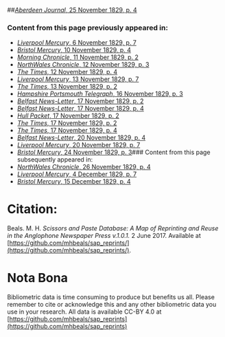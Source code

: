 ##[*Aberdeen Journal*, 25 November 1829, p. 4](https://mhbeals.github.io/sap_html/Aberdeen-Journal/Aberdeen-Journal-25-November-1829-p-4)

### Content from this page previously appeared in:
+ [*Liverpool Mercury*, 6 November 1829, p. 7](https://mhbeals.github.io/sap_html/Liverpool-Mercury/Liverpool-Mercury-6-November-1829-p-7)
+ [*Bristol Mercury*, 10 November 1829, p. 4](https://mhbeals.github.io/sap_html/Bristol-Mercury/Bristol-Mercury-10-November-1829-p-4)
+ [*Morning Chronicle*, 11 November 1829, p. 2](https://mhbeals.github.io/sap_html/Morning-Chronicle/Morning-Chronicle-11-November-1829-p-2)
+ [*NorthWales Chronicle*, 12 November 1829, p. 3](https://mhbeals.github.io/sap_html/NorthWales-Chronicle/NorthWales-Chronicle-12-November-1829-p-3)
+ [*The Times*, 12 November 1829, p. 4](https://mhbeals.github.io/sap_html/The-Times/The-Times-12-November-1829-p-4)
+ [*Liverpool Mercury*, 13 November 1829, p. 7](https://mhbeals.github.io/sap_html/Liverpool-Mercury/Liverpool-Mercury-13-November-1829-p-7)
+ [*The Times*, 13 November 1829, p. 2](https://mhbeals.github.io/sap_html/The-Times/The-Times-13-November-1829-p-2)
+ [*Hampshire Portsmouth Telegraph*, 16 November 1829, p. 3](https://mhbeals.github.io/sap_html/Hampshire-Portsmouth-Telegraph/Hampshire-Portsmouth-Telegraph-16-November-1829-p-3)
+ [*Belfast News-Letter*, 17 November 1829, p. 2](https://mhbeals.github.io/sap_html/Belfast-News-Letter/Belfast-News-Letter-17-November-1829-p-2)
+ [*Belfast News-Letter*, 17 November 1829, p. 4](https://mhbeals.github.io/sap_html/Belfast-News-Letter/Belfast-News-Letter-17-November-1829-p-4)
+ [*Hull Packet*, 17 November 1829, p. 2](https://mhbeals.github.io/sap_html/Hull-Packet/Hull-Packet-17-November-1829-p-2)
+ [*The Times*, 17 November 1829, p. 2](https://mhbeals.github.io/sap_html/The-Times/The-Times-17-November-1829-p-2)
+ [*The Times*, 17 November 1829, p. 4](https://mhbeals.github.io/sap_html/The-Times/The-Times-17-November-1829-p-4)
+ [*Belfast News-Letter*, 20 November 1829, p. 4](https://mhbeals.github.io/sap_html/Belfast-News-Letter/Belfast-News-Letter-20-November-1829-p-4)
+ [*Liverpool Mercury*, 20 November 1829, p. 7](https://mhbeals.github.io/sap_html/Liverpool-Mercury/Liverpool-Mercury-20-November-1829-p-7)
+ [*Bristol Mercury*, 24 November 1829, p. 3](https://mhbeals.github.io/sap_html/Bristol-Mercury/Bristol-Mercury-24-November-1829-p-3)### Content from this page subsequently appeared in:
+ [*NorthWales Chronicle*, 26 November 1829, p. 4](https://mhbeals.github.io/sap_html/NorthWales-Chronicle/NorthWales-Chronicle-26-November-1829-p-4)
+ [*Liverpool Mercury*, 4 December 1829, p. 7](https://mhbeals.github.io/sap_html/Liverpool-Mercury/Liverpool-Mercury-4-December-1829-p-7)
+ [*Bristol Mercury*, 15 December 1829, p. 4](https://mhbeals.github.io/sap_html/Bristol-Mercury/Bristol-Mercury-15-December-1829-p-4)
                    
# Citation: 

Beals. M. H. *Scissors and Paste Database: A Map of Reprinting and Reuse in the Anglophone Newspaper Press v.1.0.1.* 2 June 2017. Available at [https://github.com/mhbeals/sap_reprints/](https://github.com/mhbeals/sap_reprints/). 
                    
# Nota Bona

Bibliometric data is time consuming to produce but benefits us all. Please remember to cite or acknowledge this and any other bibliometric data you use in your research. All data is available CC-BY 4.0 at [https://github.com/mhbeals/sap_reprints](https://github.com/mhbeals/sap_reprints)